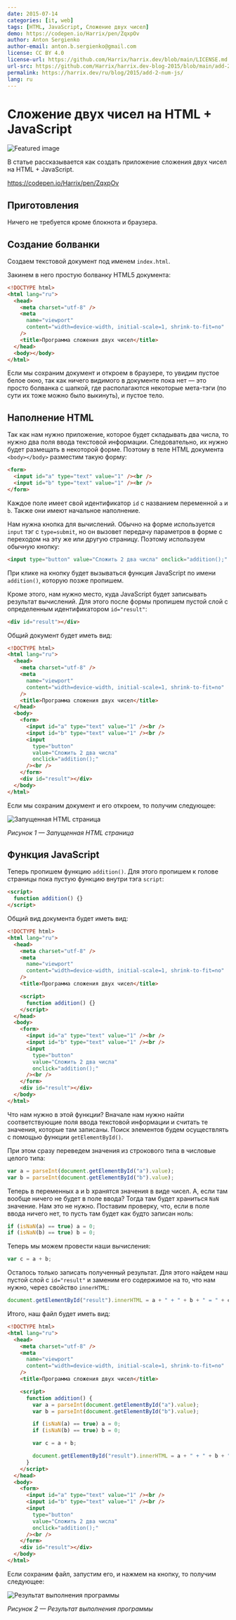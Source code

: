 ```yaml
---
date: 2015-07-14
categories: [it, web]
tags: [HTML, JavaScript, Сложение двух чисел]
demo: https://codepen.io/Harrix/pen/ZqxpOv
author: Anton Sergienko
author-email: anton.b.sergienko@gmail.com
license: CC BY 4.0
license-url: https://github.com/Harrix/harrix.dev/blob/main/LICENSE.md
url-src: https://github.com/Harrix/harrix.dev-blog-2015/blob/main/add-2-num-js/add-2-num-js.md
permalink: https://harrix.dev/ru/blog/2015/add-2-num-js/
lang: ru
---
```


# Сложение двух чисел на HTML + JavaScript

![Featured image](featured-image.svg)

В статье рассказывается как создать приложение сложения двух чисел на HTML + JavaScript.

<https://codepen.io/Harrix/pen/ZqxpOv>

## Приготовления

Ничего не требуется кроме блокнота и браузера.

## Создание болванки

Создаем текстовой документ под именем `index.html`.

Закинем в него простую болванку HTML5 документа:

```html
<!DOCTYPE html>
<html lang="ru">
  <head>
    <meta charset="utf-8" />
    <meta
      name="viewport"
      content="width=device-width, initial-scale=1, shrink-to-fit=no"
    />
    <title>Программа сложения двух чисел</title>
  </head>
  <body></body>
</html>
```

Если мы сохраним документ и откроем в браузере, то увидим пустое белое окно, так как ничего видимого в документе пока нет — это просто болванка с шапкой, где располагаются некоторые мета-тэги (по сути их тоже можно было выкинуть), и пустое тело.

## Наполнение HTML

Так как нам нужно приложение, которое будет складывать два числа, то нужно два поля ввода текстовой информации. Следовательно, их нужно будет размещать в некоторой форме. Поэтому в теле HTML документа `<body></body>` разместим такую форму:

```html
<form>
  <input id="a" type="text" value="1" /><br />
  <input id="b" type="text" value="1" /><br />
</form>
```

Каждое поле имеет свой идентификатор `id` с названием переменной `a` и `b`. Также они имеют начальное наполнение.

Нам нужна кнопка для вычислений. Обычно на форме используется `input` тэг с `type=submit`, но он вызовет передачу параметров в форме с переходом на эту же или другую страницу. Поэтому используем обычную кнопку:

```html
<input type="button" value="Сложить 2 два числа" onclick="addition();" /><br />
```

При клике на кнопку будет вызываться функция JavaScript по имени `addition()`, которую позже пропишем.

Кроме этого, нам нужно место, куда JavaScript будет записывать результат вычислений. Для этого после формы пропишем пустой слой с определенным идентификатором `id="result"`:

```html
<div id="result"></div>
```

Общий документ будет иметь вид:

```html
<!DOCTYPE html>
<html lang="ru">
  <head>
    <meta charset="utf-8" />
    <meta
      name="viewport"
      content="width=device-width, initial-scale=1, shrink-to-fit=no"
    />
    <title>Программа сложения двух чисел</title>
  </head>
  <body>
    <form>
      <input id="a" type="text" value="1" /><br />
      <input id="b" type="text" value="1" /><br />
      <input
        type="button"
        value="Сложить 2 два числа"
        onclick="addition();"
      /><br />
    </form>
    <div id="result"></div>
  </body>
</html>
```

Если мы сохраним документ и его откроем, то получим следующее:

![Запущенная HTML страница](img/run_01.jpg)

_Рисунок 1 — Запущенная HTML страница_

## Функция JavaScript

Теперь пропишем функцию `addition()`. Для этого пропишем к голове страницы пока пустую функцию внутри тэга `script`:

```html
<script>
  function addition() {}
</script>
```

Общий вид документа будет иметь вид:

```html
<!DOCTYPE html>
<html lang="ru">
  <head>
    <meta charset="utf-8" />
    <meta
      name="viewport"
      content="width=device-width, initial-scale=1, shrink-to-fit=no"
    />
    <title>Программа сложения двух чисел</title>

    <script>
      function addition() {}
    </script>
  </head>
  <body>
    <form>
      <input id="a" type="text" value="1" /><br />
      <input id="b" type="text" value="1" /><br />
      <input
        type="button"
        value="Сложить 2 два числа"
        onclick="addition();"
      /><br />
    </form>
    <div id="result"></div>
  </body>
</html>
```

Что нам нужно в этой функции? Вначале нам нужно найти соответствующие поля ввода текстовой информации и считать те значения, которые там записаны. Поиск элементов будем осуществлять с помощью функции `getElementById()`.

При этом сразу переведем значения из строкового типа в числовые целого типа:

```js
var a = parseInt(document.getElementById("a").value);
var b = parseInt(document.getElementById("b").value);
```

Теперь в переменных a и b хранятся значения в виде чисел. А, если там вообще ничего не будет в поле ввода? Тогда там будет храниться `NaN` значение. Нам это не нужно. Поставим проверку, что, если в поле ввода ничего нет, то пусть там будет как будто записан ноль:

```js
if (isNaN(a) == true) a = 0;
if (isNaN(b) == true) b = 0;
```

Теперь мы можем провести наши вычисления:

```js
var c = a + b;
```

Осталось только записать полученный результат. Для этого найдем наш пустой слой с `id="result"` и заменим его содержимое на то, что нам нужно, через свойство `innerHTML`:

```js
document.getElementById("result").innerHTML = a + " + " + b + " = " + c;
```

Итого, наш файл будет иметь вид:

```html
<!DOCTYPE html>
<html lang="ru">
  <head>
    <meta charset="utf-8" />
    <meta
      name="viewport"
      content="width=device-width, initial-scale=1, shrink-to-fit=no"
    />
    <title>Программа сложения двух чисел</title>

    <script>
      function addition() {
        var a = parseInt(document.getElementById("a").value);
        var b = parseInt(document.getElementById("b").value);

        if (isNaN(a) == true) a = 0;
        if (isNaN(b) == true) b = 0;

        var c = a + b;

        document.getElementById("result").innerHTML = a + " + " + b + " = " + c;
      }
    </script>
  </head>
  <body>
    <form>
      <input id="a" type="text" value="1" /><br />
      <input id="b" type="text" value="1" /><br />
      <input
        type="button"
        value="Сложить 2 два числа"
        onclick="addition();"
      /><br />
    </form>
    <div id="result"></div>
  </body>
</html>
```

Если сохраним файл, запустим его, и нажмем на кнопку, то получим следующее:

![Результат выполнения программы](img/run_02.jpg)

_Рисунок 2 — Результат выполнения программы_
